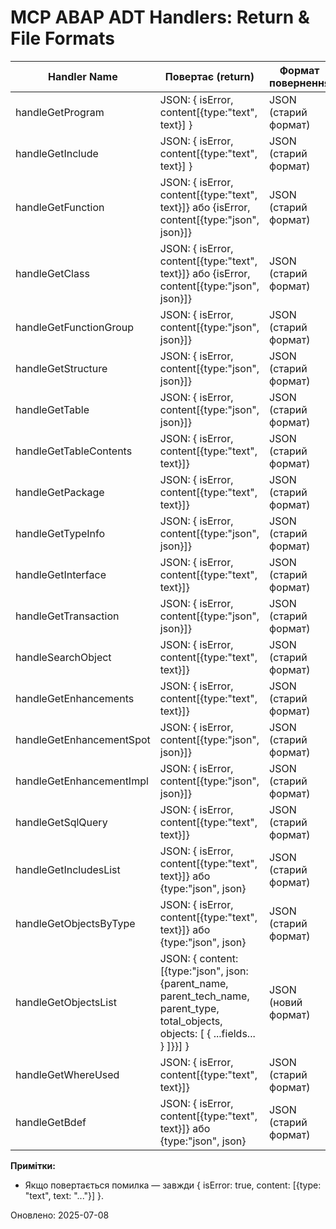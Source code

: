 # MCP ABAP ADT Handlers: Return & File Formats

| Handler Name                | Повертає (return)                | Формат повернення         |
|-----------------------------|----------------------------------|---------------------------|
| handleGetProgram            | JSON: { isError, content[{type:"text", text}] } | JSON (старий формат)      |
| handleGetInclude            | JSON: { isError, content[{type:"text", text}] } | JSON (старий формат)      |
| handleGetFunction           | JSON: { isError, content[{type:"text", text}]} або {isError, content[{type:"json", json}]} | JSON (старий формат)      |
| handleGetClass              | JSON: { isError, content[{type:"text", text}]} або {isError, content[{type:"json", json}]}  | JSON (старий формат)      |
| handleGetFunctionGroup      | JSON: { isError, content[{type:"json", json}]}  | JSON (старий формат)      |
| handleGetStructure          | JSON: { isError, content[{type:"json", json}]}  | JSON (старий формат)      |
| handleGetTable              | JSON: { isError, content[{type:"json", json}]}  | JSON (старий формат)      |
| handleGetTableContents      | JSON: { isError, content[{type:"text", text}]}  | JSON (старий формат)      |
| handleGetPackage            | JSON: { isError, content[{type:"text", text}]}  | JSON (старий формат)      |
| handleGetTypeInfo           | JSON: { isError, content[{type:"json", json}]}  | JSON (старий формат)      |
| handleGetInterface          | JSON: { isError, content[{type:"text", text}]}  | JSON (старий формат)      |
| handleGetTransaction        | JSON: { isError, content[{type:"json", json}]}  | JSON (старий формат)      |
| handleSearchObject          | JSON: { isError, content[{type:"text", text}]}  | JSON (старий формат)      |
| handleGetEnhancements       | JSON: { isError, content[{type:"text", text}]}  | JSON (старий формат)      |
| handleGetEnhancementSpot    | JSON: { isError, content[{type:"json", json}]}  | JSON (старий формат)      |
| handleGetEnhancementImpl    | JSON: { isError, content[{type:"json", json}]}  | JSON (старий формат)      |
| handleGetSqlQuery           | JSON: { isError, content[{type:"text", text}]}  | JSON (старий формат)      |
| handleGetIncludesList       | JSON: { isError, content[{type:"text", text}]} або {type:"json", json} | JSON (старий формат)      |
| handleGetObjectsByType      | JSON: { isError, content[{type:"text", text}]} або {type:"json", json} | JSON (старий формат)      |
| handleGetObjectsList        | JSON: { content: [{type:"json", json: {parent_name, parent_tech_name, parent_type, total_objects, objects: [ { ...fields... } ]}}] } | JSON (новий формат) |
| handleGetWhereUsed          | JSON: { isError, content[{type:"text", text}]}  | JSON (старий формат)      |
| handleGetBdef               | JSON: { isError, content[{type:"text", text}]} або {type:"json", json} | JSON (старий формат)      |

**Примітки:**
- Якщо повертається помилка — завжди { isError: true, content: [{type: "text", text: "..."}] }.

Оновлено: 2025-07-08
